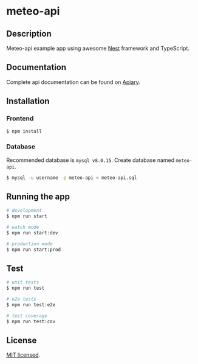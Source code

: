 # meteo-api

## Description

Meteo-api example app using awesome [Nest](https://github.com/nestjs/nest) framework and TypeScript.

## Documentation
Complete api documentation can be found on [Apiary](https://meteoapi1.docs.apiary.io/).

## Installation

### Frontend
```bash
$ npm install
```

### Database
Recommended database is `mysql v8.0.15`.
Create database named `meteo-api`. 

```bash
$ mysql -u username -p meteo-api < meteo-api.sql
```

## Running the app

```bash
# development
$ npm run start

# watch mode
$ npm run start:dev

# production mode
$ npm run start:prod
```

## Test

```bash
# unit tests
$ npm run test

# e2e tests
$ npm run test:e2e

# test coverage
$ npm run test:cov
```

## License

[MIT licensed](LICENSE).
